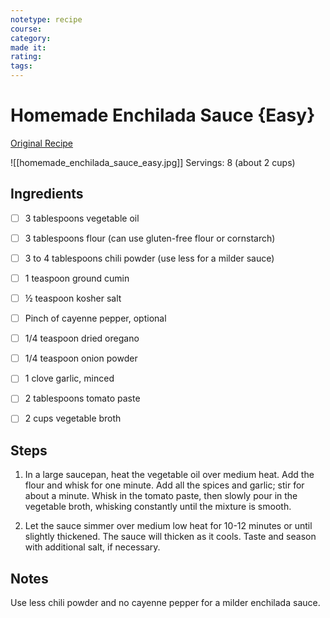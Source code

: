 ```yaml
---
notetype: recipe
course:
category:
made it:
rating:
tags:
---
```

# Homemade Enchilada Sauce {Easy}

[Original Recipe](https://www.twopeasandtheirpod.com/enchilada-sauce)

![[homemade_enchilada_sauce_easy.jpg]]
Servings: 8 (about 2 cups)

## Ingredients
- [ ] 3 tablespoons vegetable oil- [ ] 3 tablespoons flour (can use gluten-free flour or cornstarch)- [ ] 3 to 4 tablespoons chili powder (use less for a milder sauce)- [ ] 1 teaspoon ground cumin- [ ] ½ teaspoon kosher salt- [ ] Pinch of cayenne pepper, optional- [ ] 1/4 teaspoon dried oregano- [ ] 1/4 teaspoon onion powder- [ ] 1 clove garlic, minced- [ ] 2 tablespoons tomato paste- [ ] 2 cups vegetable broth

## Steps
1) In a large saucepan, heat the vegetable oil over medium heat. Add the flour and whisk for one minute. Add all the spices and garlic; stir for about a minute. Whisk in the tomato paste, then slowly pour in the vegetable broth, whisking constantly until the mixture is smooth.

2) Let the sauce simmer over medium low heat for 10-12 minutes or until slightly thickened. The sauce will thicken as it cools. Taste and season with additional salt, if necessary.


## Notes
Use less chili powder and no cayenne pepper for a milder enchilada sauce.

